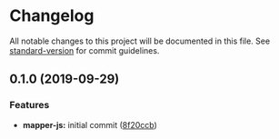 # Changelog

All notable changes to this project will be documented in this file. See [standard-version](https://github.com/conventional-changelog/standard-version) for commit guidelines.

## 0.1.0 (2019-09-29)


### Features

* **mapper-js:** initial commit ([8f20ccb](https://github.com/arg-def/mapper-js/commit/8f20ccb))
